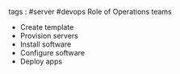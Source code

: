 tags : #server #devops
Role of Operations teams
- Create template
- Provision servers 
- Install software
- Configure software
- Deploy apps
